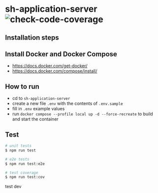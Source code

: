 # sh-application-server ![check-code-coverage](https://img.shields.io/badge/code--coverage-25.53%25-red)

## Installation steps

## Install Docker and Docker Compose

- https://docs.docker.com/get-docker/
- https://docs.docker.com/compose/install/

## How to run

- cd to `sh-application-server`
- create a new file `.env` with the contents of `.env.sample`
- fill in `.env` example values
- run `docker compose --profile local up -d --force-recreate` to build and start the container

## Test

```bash
# unit tests
$ npm run test

# e2e tests
$ npm run test:e2e

# test coverage
$ npm run test:cov
```

test dev